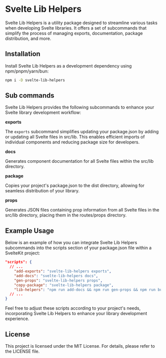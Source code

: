 # Svelte Lib Helpers

Svelte Lib Helpers is a utility package designed to streamline various tasks when developing Svelte libraries. It offers a set of subcommands that simplify the process of managing exports, documentation, package distribution, and more.

## Installation

Install Svelte Lib Helpers as a development dependency using npm/pnpm/yarn/bun:

```sh
npm i -D svelte-lib-helpers
```

## Sub commands

Svelte Lib Helpers provides the following subcommands to enhance your Svelte library development workflow:

**exports**

The `exports` subcommand simplifies updating your package.json by adding or updating all Svelte files in src/lib. This enables efficient imports of individual components and reducing package size for developers.

**docs**

Generates component documentation for all Svelte files within the src/lib directory.

**package**

Copies your project's package.json to the dist directory, allowing for seamless distribution of your library.

**props**

Generates JSON files containing prop information from all Svelte files in the src/lib directory, placing them in the routes/props directory.

## Example Usage

Below is an example of how you can integrate Svelte Lib Helpers subcommands into the scripts section of your package.json file within a SvelteKit project:

```json
"scripts": {
  // ...
    "add-exports": "svelte-lib-helpers exports",
    "add-docs": "svelte-lib-helpers docs",
    "gen-props": "svelte-lib-helpers props",
    "copy-package": "svelte-lib-helpers package",
    "lib-helpers": "npm run add-docs && npm run gen-props && npm run build && npx svelte-lib-helpers exports && npm run copy-package"
  // ...
}
```

Feel free to adjust these scripts according to your project's needs, incorporating Svelte Lib Helpers to enhance your library development experience.

## License

This project is licensed under the MIT License. For details, please refer to the LICENSE file.